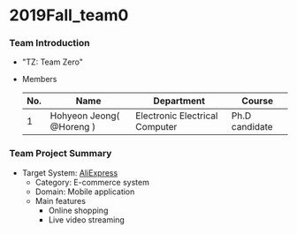 # 2019Fall_team0

### Team Introduction

- "TZ: Team Zero"

- Members

  | No.  | Name          | Department                     | Course         |
  | ---- | ------------- | ------------------------------ | -------------- |
  | 1    | Hohyeon Jeong( @Horeng ) | Electronic Electrical Computer | Ph.D candidate |

  

### Team Project Summary

- Target System: [AliExpress](<https://best.aliexpress.com/?lan=en&af=29AUG19Cj0KCQjwwb3rBRDrARIsALR3XeaqZC62mGo0k7j0sbqnrpuO9iDUBRHYPlAzCO0JvSHtu9LYiI2yRzQaAmUrEALw_wcB&gclid=Cj0KCQjwwb3rBRDrARIsALR3XeaqZC62mGo0k7j0sbqnrpuO9iDUBRHYPlAzCO0JvSHtu9LYiI2yRzQaAmUrEALw_wcB&aff_platform=link-c-tool&cpt=1567647528122&sk=FOzGzlqo&aff_trace_key=468ad650da3845cbbd1748e28e74a000-1567647528122-00384-FOzGzlqo&terminal_id=07d341d7c2c7419287b886a6473d0975>) 
  - Category: E-commerce system
  - Domain: Mobile application
  - Main features
    - Online shopping
    - Live video streaming

